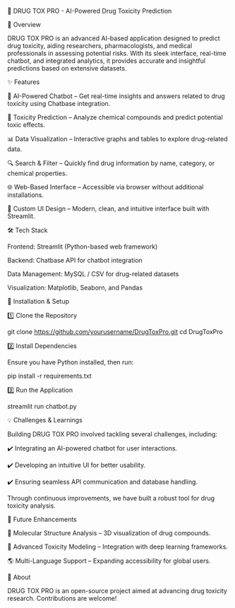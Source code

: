 🧪 DRUG TOX PRO - AI-Powered Drug Toxicity Prediction

🌟 Overview

DRUG TOX PRO is an advanced AI-based application designed to predict drug toxicity, aiding researchers, pharmacologists, and medical professionals in assessing potential risks. With its sleek interface, real-time chatbot, and integrated analytics, it provides accurate and insightful predictions based on extensive datasets.

✨ Features

🤖 AI-Powered Chatbot – Get real-time insights and answers related to drug toxicity using Chatbase integration.

🔬 Toxicity Prediction – Analyze chemical compounds and predict potential toxic effects.

📊 Data Visualization – Interactive graphs and tables to explore drug-related data.

🔍 Search & Filter – Quickly find drug information by name, category, or chemical properties.

🌐 Web-Based Interface – Accessible via browser without additional installations.

🎨 Custom UI Design – Modern, clean, and intuitive interface built with Streamlit.

🛠️ Tech Stack

Frontend: Streamlit (Python-based web framework)

Backend: Chatbase API for chatbot integration

Data Management: MySQL / CSV for drug-related datasets

Visualization: Matplotlib, Seaborn, and Pandas

🚀 Installation & Setup

1️⃣ Clone the Repository

git clone https://github.com/yourusername/DrugToxPro.git
cd DrugToxPro

2️⃣ Install Dependencies

Ensure you have Python installed, then run:

pip install -r requirements.txt

3️⃣ Run the Application

streamlit run chatbot.py

💡 Challenges & Learnings

Building DRUG TOX PRO involved tackling several challenges, including:

✔️ Integrating an AI-powered chatbot for user interactions.

✔️ Developing an intuitive UI for better usability.

✔️ Ensuring seamless API communication and database handling.

Through continuous improvements, we have built a robust tool for drug toxicity analysis.

🚀 Future Enhancements

🧬 Molecular Structure Analysis – 3D visualization of drug compounds.

🧪 Advanced Toxicity Modeling – Integration with deep learning frameworks.

🌎 Multi-Language Support – Expanding accessibility for global users.

📌 About

DRUG TOX PRO is an open-source project aimed at advancing drug toxicity research. Contributions are welcome!
